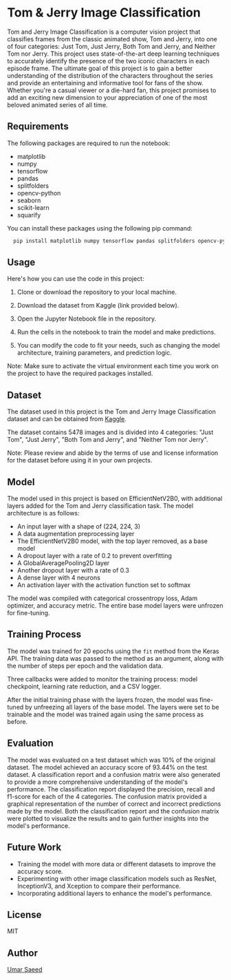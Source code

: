# Tom & Jerry Image Classification

Tom and Jerry Image Classification is a computer vision project that classifies frames from the classic animated show, Tom and Jerry, into one of four categories: Just Tom, Just Jerry, Both Tom and Jerry, and Neither Tom nor Jerry. This project uses state-of-the-art deep learning techniques to accurately identify the presence of the two iconic characters in each episode frame. The ultimate goal of this project is to gain a better understanding of the distribution of the characters throughout the series and provide an entertaining and informative tool for fans of the show. Whether you're a casual viewer or a die-hard fan, this project promises to add an exciting new dimension to your appreciation of one of the most beloved animated series of all time.


## Requirements

The following packages are required to run the notebook:

- matplotlib
- numpy
- tensorflow
- pandas
- splitfolders
- opencv-python
- seaborn
- scikit-learn
- squarify

You can install these packages using the following pip command:

```bash
  pip install matplotlib numpy tensorflow pandas splitfolders opencv-python seaborn scikit-learn squarify
```
## Usage

Here's how you can use the code in this project:

1. Clone or download the repository to your local machine.
 
2. Download the dataset from Kaggle (link provided below).

3. Open the Jupyter Notebook file in the repository.

4. Run the cells in the notebook to train the model and make predictions.

5. You can modify the code to fit your needs, such as changing the model architecture, training parameters, and prediction logic.

Note: Make sure to activate the virtual environment each time you work on the project to have the required packages installed.

## Dataset

The dataset used in this project is the Tom and Jerry Image Classification dataset and can be obtained from [Kaggle](https://www.kaggle.com/datasets/balabaskar/tom-and-jerry-image-classification).

The dataset contains 5478 images and is divided into 4 categories: "Just Tom", "Just Jerry", "Both Tom and Jerry", and "Neither Tom nor Jerry".

Note: Please review and abide by the terms of use and license information for the dataset before using it in your own projects.
## Model


The model used in this project is based on EfficientNetV2B0, with additional layers added for the Tom and Jerry classification task. The model architecture is as follows:

- An input layer with a shape of (224, 224, 3)
- A data augmentation preprocessing layer
- The EfficientNetV2B0 model, with the top layer removed, as a base model
- A dropout layer with a rate of 0.2 to prevent overfitting
- A GlobalAveragePooling2D layer
- Another dropout layer with a rate of 0.3
- A dense layer with 4 neurons
- An activation layer with the activation function set to softmax

The model was compiled with categorical crossentropy loss, Adam optimizer, and accuracy metric. The entire base model layers were unfrozen for fine-tuning.
## Training Process

The model was trained for 20 epochs using the `fit` method from the Keras API. The training data was passed to the method as an argument, along with the number of steps per epoch and the validation data.

Three callbacks were added to monitor the training process: model checkpoint, learning rate reduction, and a CSV logger.

After the initial training phase with the layers frozen, the model was fine-tuned by unfreezing all layers of the base model. The layers were set to be trainable and the model was trained again using the same process as before. 

## Evaluation

The model was evaluated on a test dataset which was 10% of the original dataset. The model achieved an accuracy score of 93.44% on the test dataset. A classification report and a confusion matrix were also generated to provide a more comprehensive understanding of the model's performance. The classification report displayed the precision, recall and f1-score for each of the 4 categories. The confusion matrix provided a graphical representation of the number of correct and incorrect predictions made by the model. Both the classification report and the confusion matrix were plotted to visualize the results and to gain further insights into the model's performance.
## Future Work

- Training the model with more data or different datasets to improve the accuracy score.
- Experimenting with other image classification models such as ResNet, InceptionV3, and Xception to compare their performance.
- Incorporating additional layers to enhance the model's performance. 

## License

MIT


## Author

[Umar Saeed](https://www.linkedin.com/in/umar-saeed-16863a21b/)

